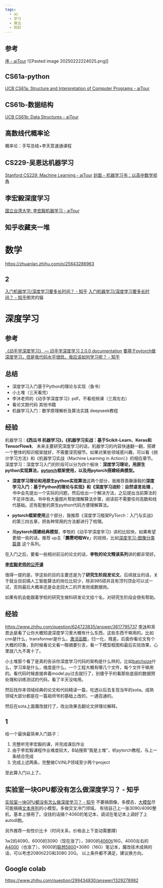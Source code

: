 ```yaml
---
tags:
  - ai
  - 学习
  - 算法
  - 规划
---
```

## 参考
[序 - aiTour](https://aitour.site/)
![[Pasted image 20250222224025.png]]
## CS61a-python
[UCB CS61a: Structure and Interpretation of Computer Programs - aiTour](https://aitour.site/python/CS61a/)
## CS61b-数据结构
[UCB CS61b: Data Structures - aiTour](https://aitour.site/data-structure-and-algorithm/CS61b/?h=cs61b)
## 高数线代概率论
概率论：手写总结+李天意速通课程
## CS229-吴恩达机器学习
[Stanford CS229: Machine Learning - aiTour](https://aitour.site/machine-learning/CS229/?h=cs229)
[封面 - 机器学习书：以高中数学视角](https://mlbook.dev/)
## 李宏毅深度学习
[国立台湾大学: 李宏毅机器学习 - aiTour](https://aitour.site/deep-learning/%E6%9D%8E%E5%AE%8F%E6%AF%85%E6%9C%BA%E5%99%A8%E5%AD%A6%E4%B9%A0/)
## 知乎收藏夹一堆
# 数学
https://zhuanlan.zhihu.com/p/25643286963
## 2
[入门机器学习/深度学习要多长时间？ - 知乎](https://www.zhihu.com/question/447064746/answer/3204309014)
[入门机器学习/深度学习要多长时间？ - 知乎](https://www.zhihu.com/question/447064746/answer/3204309014)图灵的猫
# 深度学习
## 参考
[《动手学深度学习》 — 动手学深度学习 2.0.0 documentation](https://zh.d2l.ai/index.html)
[要基于pytorch做深度学习，但是我代码水平很低，我应该如何学习呢？ - 知乎](https://www.zhihu.com/question/437199981/answer/118782101117)
## 总结
- 深度学习入门基于Python的理论与实现（鱼书）
- 小土堆（三天看完）
- 李沐老师的《动手学深度学习》pdf，不看视频课（三周左右）
- 看论文跑代码
其他书籍
- 机器学习入门：数学原理解析及算法实践 deepseek教程

## 经验

机器学习：**《西瓜书 机器学习》，《机器学习实战：基于Scikit-Learn、Keras和TensorFlow》**。
未来主要研究深度学习的话，机器学习的内容快速翻一翻，搭建一个整体的知识框架就好，不需要深究细节。如果对某些领域感兴趣，可以看《统计学习方法》和《机器学习实战（Machine Learning in Action）》的相应章节。
深度学习：深度学习入门的阶段可以分为四个板块：**深度学习理论，用原生python实现算法，[pytorch](https://zhida.zhihu.com/search?content_id=631762774&content_type=Answer&match_order=1&q=pytorch&zhida_source=entity)框架使用，以及用pytorch搭建经典模型。**

- **深度学习理论和用原生python实现算法**这两个部分，我推荐斎藤康毅的**深度学习入门：基于Python的理论与实现》和《深度学习进阶：自然语言处理** 。书中会先提出一个实际的问题，然后给出一个解决方法，之后提出当前算法的不足并改进。书中有大量图片帮助理解算法步骤，阅读前不需要任何高数和线代基础。还有配套的原生python代码方便理解算法。

- **pytorch框架使用**这个部分，我推荐《深度学习框架PyTorch：入门与实战》的第三四五章，把各种常用的方法都进行了梳理。

- 用**pytorch搭建经典模型**，李牧的《动手学深度学习》讲的比较快，如果希望更细一些的话，推荐 up主「**霹雳吧啦Wz**」的视频，比如[深度学习-图像分类篇章](https://link.zhihu.com/?target=https%3A//b23.tv/ArHeiDZ) 这个系列。

在入门之后，要看一些相对前沿的论文的话，**李牧的论文精读系列**讲的都非常好。

**[李宏毅老师的公开课](https://link.zhihu.com/?target=https%3A//www.youtube.com/%40HungyiLeeNTU/videos)**

值得一提的是，学这些的目的主要还是为了**研究生阶段发论文**。后续就业的话，关于就业目前搞人工智能算法的岗位比较少，除非985硕并且有顶刊顶会可以试一试，否则最后大概率还是会走回大二的开发岗或数据岗。

如果有机会能跟着学校的研究生做科研发论文挂个名，对研究生阶段会很有帮助。

## 经验
https://www.zhihu.com/question/624723835/answer/3617795737
[李沐](https://zhida.zhihu.com/search?content_id=687851418&content_type=Answer&match_order=1&q=%E6%9D%8E%E6%B2%90&zhida_source=entity)和吴恩达是看了让你大概知道深度学习里大概有什么东西，这些东西干嘛用的。比如cnn是什么，transformer是什么，[激活函数](https://zhida.zhihu.com/search?content_id=687851418&content_type=Answer&match_order=1&q=%E6%BF%80%E6%B4%BB%E5%87%BD%E6%95%B0&zhida_source=entity)，归一化，残差。后面你看论文有个大概的印象，到时候看论文看一眼摘要引言，看一下模型框图和最后实验效果，心里就八九不离十了。

小土堆那个看了是真的告诉你深度学习代码的架构是什么样的。比如[batchsize](https://zhida.zhihu.com/search?content_id=687851418&content_type=Answer&match_order=1&q=batchsize&zhida_source=entity)什么，学习率是什么，维度是什么。一个工程大概有哪几个文件，每个文件干嘛用的。看代码时候直接奔着model.py过去就行了，别傻乎乎的看那些底层的数据预处理和训练测试的代码，看了半天没啥用。

然后找你本领域经典的论文和代码精读一篇，吃透以后去复现当年的sota。成熟领域大部分都是在一篇祖师爷的基础上改的，一通百通的。

然后在sota上面魔改就行了，改出效果去翻论文拼理论解释。

## 1
给一个最快最简单入门路子：

1. 完整听完李宏毅的课，并完成课后作业
2. 由于李宏毅课程作业难度较大，B站搜索“我是土堆”，听pytorch教程，与上一条结合完成
3. 完成上述两条，完整做CV/NLP领域至少两个project

至此算入门以上了。
## 实验室一块GPU都没有怎么做深度学习？ - 知乎
[实验室一块GPU都没有怎么做深度学习？ - 知乎](https://www.zhihu.com/question/299434830/answer/3223480399)
不要搞图像，多模态，[大模型](https://zhida.zhihu.com/search?content_id=616168492&content_type=Answer&match_order=1&q=%E5%A4%A7%E6%A8%A1%E5%9E%8B&zhida_source=entity)尽可能搞搞[文本序列](https://zhida.zhihu.com/search?content_id=616168492&content_type=Answer&match_order=1&q=%E6%96%87%E6%9C%AC%E5%BA%8F%E5%88%97&zhida_source=entity)的小模型。多做交叉冷门领域。
有钱自己上一张3090/4090整机，基本上够用了。没钱的话搞个4060的笔记本，调试在笔记本上调好了上autodl跑。

另外推荐一些性价比卡（时间关系，价格会上下变动需要蹲）

1w2的4090，6000的3090（现在涨了），3800的[4060ti](https://zhida.zhihu.com/search?content_id=616168492&content_type=Answer&match_order=1&q=4060ti&zhida_source=entity)16G，4000左右的[A4000](https://zhida.zhihu.com/search?content_id=616168492&content_type=Answer&match_order=1&q=A4000&zhida_source=entity)（也涨了），9000的[联想5800](https://zhida.zhihu.com/search?content_id=616168492&content_type=Answer&match_order=1&q=%E8%81%94%E6%83%B35800&zhida_source=entity)+3080（16G）笔记本，魔改技术成熟的话，可以考虑2080ti22G和3080 20G。
以上条件都不满足，建议换方向。

## Google colab
https://www.zhihu.com/question/299434830/answer/1329278982